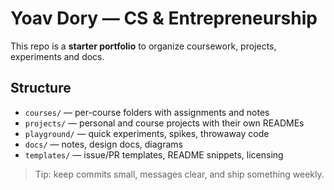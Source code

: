 # Yoav Dory — CS & Entrepreneurship

This repo is a **starter portfolio** to organize coursework, projects, experiments and docs.

## Structure
- `courses/` — per-course folders with assignments and notes
- `projects/` — personal and course projects with their own READMEs
- `playground/` — quick experiments, spikes, throwaway code
- `docs/` — notes, design docs, diagrams
- `templates/` — issue/PR templates, README snippets, licensing

> Tip: keep commits small, messages clear, and ship something weekly.